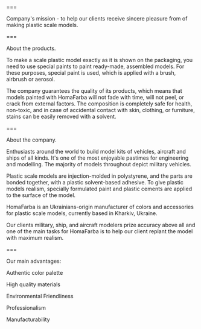 ===

Company's mission - to help our clients receive sincere pleasure from of making
plastic scale models.

===

About the products.

To make a scale plastic model exactly as it is shown on the packaging, you need
to use special paints to paint ready-made, assembled models. For these purposes,
special paint is used, which is applied with a brush, airbrush or aerosol.

The company guarantees the quality of its products, which means that models
painted with HomaFarba will not fade with time, will not peel, or crack from
external factors. The composition is completely safe for health, non-toxic, and
in case of accidental contact with skin, clothing, or furniture, stains can be
easily removed with a solvent.

===

About the company.

Enthusiasts around the world to build model kits of vehicles, aircraft and ships
of all kinds. It's one of the most enjoyable pastimes for engineering and
modelling. The majority of models throughout depict military vehicles.

Plastic scale models are injection-molded in polystyrene, and the parts are
bonded together, with a plastic solvent-based adhesive. To give plastic models
realism, specially formulated paint and plastic cements are applied to the
surface of the model.

HomaFarba is an Ukrainians-origin manufacturer of colors and accessories for
plastic scale models, currently based in Kharkiv, Ukraine.

Our clients military, ship, and aircraft modelers prize accuracy above all and
one of the main tasks for HomaFarba is to help our client replant the model with
maximum realism.

===

Our main advantages:

Authentic сolor palette

High quality materials

Environmental Friendliness

Professionalism

Manufacturability
